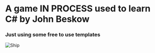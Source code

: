 # A game  IN PROCESS used to learn C# by John Beskow
### Just using some free to use templates
![Ship](https://github.com/user-attachments/assets/8d7f779d-7abe-4aaf-9f79-14ef213bf4fd)
